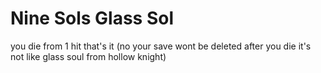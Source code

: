 ﻿# Nine Sols Glass Sol

you die from 1 hit that's it (no your save wont be deleted after you die it's not like glass soul from hollow knight)